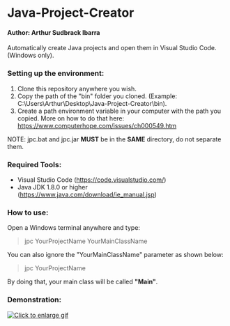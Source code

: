 # Java-Project-Creator

#### Author: Arthur Sudbrack Ibarra
Automatically create Java projects and open them in Visual Studio Code. (Windows only).

### Setting up the environment:
1. Clone this repository anywhere you wish.
2. Copy the path of the "bin" folder you cloned. (Example: C:\Users\Arthur\Desktop\Java-Project-Creator\bin).
3. Create a path environment variable in your computer with the path you copied. More on how to do that here: https://www.computerhope.com/issues/ch000549.htm

NOTE: jpc.bat and jpc.jar **MUST** be in the **SAME** directory, do not separate them.

### Required Tools:
* Visual Studio Code (https://code.visualstudio.com/)
* Java JDK 1.8.0 or higher (https://www.java.com/download/ie_manual.jsp)

### How to use:
Open a Windows terminal anywhere and type:

> jpc YourProjectName YourMainClassName

You can also ignore the "YourMainClassName" parameter as shown below:

> jpc YourProjectName

By doing that, your main class will be called **"Main"**.

### Demonstration:
<a href="https://drive.google.com/uc?export=view&id=1zsAQF-bxamC9EHQWEqjD30A4l9N9G-sk">
<img src="https://drive.google.com/uc?export=view&id=1zsAQF-bxamC9EHQWEqjD30A4l9N9G-sk" style="max-width: 100%; height: auto" title="Click to enlarge gif"/>